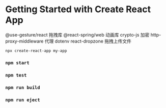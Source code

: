 # Getting Started with Create React App

@use-gesture/react      拖拽库
@react-spring/web       动画库
crypto-js               加密
http-proxy-middleware   代理
dotenv 
react-dropzone          拖拽上传文件
```
npx create-react-app my-app
```

### `npm start`
### `npm test`
### `npm run build`
### `npm run eject`

